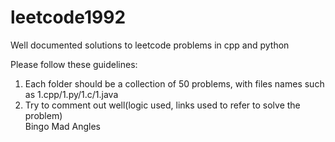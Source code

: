 # leetcode1992
Well documented solutions to leetcode problems in cpp and python

Please follow these guidelines:
1. Each folder should be a collection of 50 problems, with files names such as 1.cpp/1.py/1.c/1.java 
2. Try to comment out well(logic used, links used to refer to solve the problem)<br/>
Bingo Mad Angles
